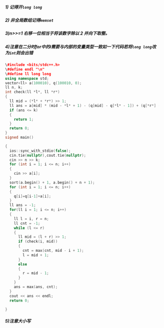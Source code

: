 ##### 1) 记得开`long long`

##### 2) 非全局数组记得`memset`

##### 3)n>>=1 右移一位相当于将该数字除以 2 并向下取整。

##### 4)注意在二分时for中的i需要与内部的变量类型一致如一下代码若将`long long`改为`int`则会出错

```cpp
\#include <bits/stdc++.h>
\#define endl "\n"
\#define ll long long
using namespace std;
vector<ll> a(100010), q(100010, 0);
ll n, k;
int check(ll *l*, ll *r*)
{
  ll mid = (*l* + *r*) >> 1;
  ll ans = a[mid] * (mid - *l* + 1) - (q[mid] - q[*l* - 1]) + (q[*r*] - q[mid]) - a[mid] * (*r* - mid);
  if (ans <= k)
  {
​    return 1;
  }
  return 0;
}
signed main()

{
  ios::sync_with_stdio(false);
  cin.tie(nullptr),cout.tie(nullptr);
  cin >> n >> k;
  for (int i = 1; i <= n; i++)
  {
​    cin >> a[i];
  }
  sort(a.begin() + 1, a.begin() + n + 1);
  for (int i = 1; i <= n; i++)
  {
​    q[i]=q[i-1]+a[i];
  }
  ll ans = -1;
  for(ll i = 1; i <= n; i++)
  {
​    ll l = i, r = n;
​    ll cnt = -1;
​    while (l <= r)
​    {
​      ll mid = (l + r) >> 1;
​      if (check(i, mid))
​      {
​        cnt = max(cnt, mid - i + 1);
​        l = mid + 1;
​      }
​      else
​      {
​        r = mid - 1;
​      }
​    }
​    ans = max(ans, cnt);
  }
  cout << ans << endl;
  return 0;

}
```

#####  5)注意大小写